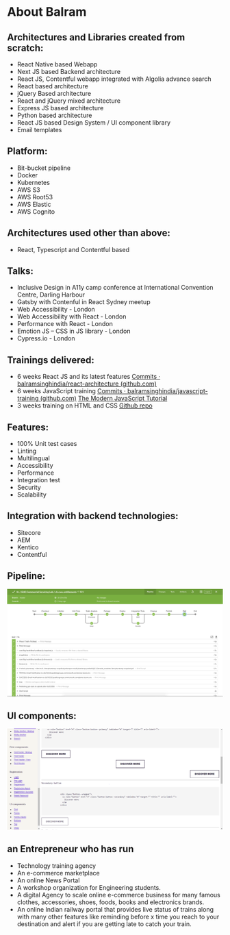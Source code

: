 # About Balram

## Architectures and Libraries created from scratch:
- React Native based Webapp
- Next JS based Backend architecture
- React JS, Contentful webapp integrated with Algolia advance search
- React based architecture
- jQuery Based architecture
- React and jQuery mixed architecture
- Express JS based architecture
- Python based architecture
- React JS based Design System / UI component library
- Email templates

## Platform:
- Bit-bucket pipeline
- Docker
- Kubernetes
- AWS S3
- AWS Root53
- AWS Elastic
- AWS Cognito

## Architectures used other than above:
-	React, Typescript and Contentful based

## Talks:
-	Inclusive Design in A11y camp conference at International Convention Centre, Darling Harbour
-	Gatsby with Contenful in React Sydney meetup 
-	Web Accessibility  - London
-	Web Accessibility with React - London
-	Performance with React  - London
-	Emotion JS – CSS in JS library - London
-	Cypress.io - London

## Trainings delivered:
-	6 weeks React JS and its latest features [Commits · balramsinghindia/react-architecture (github.com)](https://github.com/balramsinghindia/react-architecture/commits/master)
-	6 weeks JavaScript training [Commits · balramsinghindia/javascript-training (github.com)](https://github.com/balramsinghindia/javascript-training) [The Modern JavaScript Tutorial](https://javascript.info/)
-	3 weeks training on HTML and CSS [Github repo](https://github.com/balramsinghindia/frontendtraining)

## Features:
-	100% Unit test cases
-	Linting
-	Multilingual
-	Accessibility
-	Performance
-	Integration test
-	Security
-	Scalability

## Integration with backend technologies:
-	Sitecore
-	AEM
-	Kentico
-	Contentful

## Pipeline:
![Pipeline](https://raw.githubusercontent.com/balramsinghindia/tempfiles/main/Screen%20Shot%202019-07-19%20at%202.08.29%20PM.png "Pipeline")

 

## UI components:
![UI components](https://github.com/balramsinghindia/tempfiles/blob/main/Capture.PNG?raw=true "UI components")


## an Entrepreneur who has run 
- Technology training agency
- An e-commerce marketplace
- An online News Portal
- A workshop organization for Engineering students.
- A digital Agency to scale online e-commerce business for many famous clothes, accessories, shoes, foods, books and electronics brands.
- An online Indian railway portal that provides live status of trains along with many other features like reminding before x time you reach to your destination and alert if you are getting late to catch your train.


